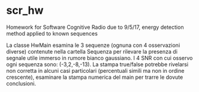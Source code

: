 # scr_hw
Homework for Software Cognitive Radio due to 9/5/17, energy detection method applied to known sequences

La classe HwMain esamina le 3 sequenze (ognuna con 4 osservazioni diverse) contenute nella cartella Sequenza per rilevare la presenza di segnale utile immerso in rumore bianco gaussiano. I 4 SNR con cui osservo ogni sequenza sono: (-3,2,-8,-13). 
La stampa true/false potrebbe rivelarsi non corretta in alcuni casi particolari (percentuali simili ma non in ordine crescente), esaminare la stampa numerica del main per trarre le dovute conclusioni.
